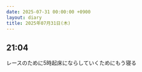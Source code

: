 ```yaml
---
date: 2025-07-31 00:00:00 +0900
layout: diary
title: 2025年07月31日(木)
---
```


## 21:04
レースのために5時起床にならしていくためにもう寝る
